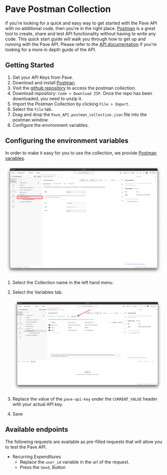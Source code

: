 # Pave Postman Collection

If you're looking for a quick and easy way to get started with the Pave API with no additional code, then you're in the right place. [Postman](https://www.postman.com/) is a great tool to create, share and test API functionality without having to write any code. This quick start guide will walk you through how to get up and running with the Pave API. Please refer to the [API documentation](https://pavedev.redoc.ly/) if you're looking for a more in depth guide of the API. 

## Getting Started
1. Get your API Keys from Pave.
2. Download and install [Postman](https://www.postman.com/downloads/).
3. Visit the [github repository](https://github.com/Pave-Financial/postman-collection) to access the postman collection.
4. Download repository: `Code > Download ZIP`. Once the repo has been downloaded, you need to unzip it.
5. Import the Postman Collection by clicking `File > Import`.
6. Select the `File` tab.
7. Drag and drop the `Pave_API.postman_collection.json` file into the postman window.
4. Configure the environment variables.

## Configuring the environment variables

In order to make it easy for you to use the collection, we provide [Postman variables](https://learning.postman.com/docs/sending-requests/managing-environments/).

![postman_auth](./assets/postman-auth.png)

1. Select the Collection name in the left hand menu.
2. Select the Variables tab.

    ![variables](./assets/variables.png)
3. Replace the value of the `pave-api-key` under the `CURRENT_VALUE` header with your actual API key.
4. Save

## Available endpoints

The following requests are available as pre-filled requests that will allow you to test the Pave API.

- Recurring Expenditures
  - Replace the `user_id` variable in the url of the request.
  - Press the `Send`, Button
